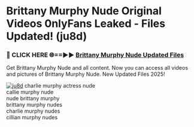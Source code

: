 # Brittany Murphy Nude Original Videos 0nlyFans Leaked - Files Updated! (ju8d)

<h3>🔴 CLICK HERE 🌐==►► <a href="https://tinyurl.com/yc6ubb5a" rel="nofollow">Brittany Murphy Nude Updated Files</a></h3>

Get Brittany Murphy Nude and all content. Now you can access all videos and pictures of Brittany Murphy Nude. New Updated Files 2025!

[![ju8d](https://i.imgur.com/7eu0CRL.gif)](https://tinyurl.com/yc6ubb5a)
charlie murphy actress nude<br>
callie murphy nude<br>
nude brittany murphy<br>
brittany murphy nudes<br>
charlie murphy nudes<br>
cillian murphy nudes